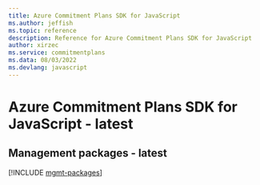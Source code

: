 ```yaml
---
title: Azure Commitment Plans SDK for JavaScript
ms.author: jeffish
ms.topic: reference
description: Reference for Azure Commitment Plans SDK for JavaScript
author: xirzec
ms.service: commitmentplans
ms.data: 08/03/2022
ms.devlang: javascript
---
```

# Azure Commitment Plans SDK for JavaScript - latest

## Management packages - latest
[!INCLUDE [mgmt-packages](commitment-plans-mgmt-index.md)]